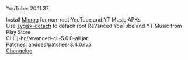 YouTube: 20.11.37  

Install [Microg](https://github.com/ReVanced/GmsCore/releases) for non-root YouTube and YT Music APKs  
Use [zygisk-detach](https://github.com/j-hc/zygisk-detach) to detach root ReVanced YouTube and YT Music from Play Store  
CLI: j-hc/revanced-cli-5.0.0-all.jar  
Patches: anddea/patches-3.4.0.rvp  
[Changelog](https://github.com/anddea/revanced-patches/releases/tag/v3.4.0)  
